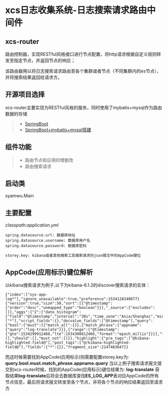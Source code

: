 # xcs日志收集系统-日志搜索请求路由中间件


## xcs-router

路由控制器，实现RESTful风格接口进行节点配置，将http请求根据自定义规则转发至指定节点，并返回节点的响应；

该路由器用以将日志搜索请求路由至各个集群或者节点（不同集群内的es节点），并将搜索结果返回给请求方。

## 开源项目选择

xcs-router主要实现为RESTful风格的服务，同时使用了mybatis+mysql作为路由数据的存储

 > * [SpringBoot](http://spring.io/)
 > * [SpringBoot+mybatis+mysql搭建](https://blog.csdn.net/u012343297/article/details/78833744)
 

## 组件功能

> * 路由节点和应用的增删改
> * 路由搜索请求


## 启动类

syamwu.Main

## 主要配置


*classpath:application.yml*

```properties
spring.datasource.url: 数据库地址
spring.datasource.username: 数据库用户名
spring.datasource.password: 数据库密码

storey.key: kibana或者其他搜索工具搜索请求的json报文中的AppCode键位
```

## AppCode(应用标示)键位解析

以kibana搜索请求为例子,以下为kibana-6.1.2的discover搜索请求的实体：
```properties
{"index":["sys-app-log*"],"ignore_unavailable":true,"preference":1534128240677}
{"version":true,"size":50,"sort":[{"@timestamp":{"order":"desc","unmapped_type":"boolean"}}],"_source":{"excludes":[]},"aggs":{"2":{"date_histogram":{"field":"@timestamp","interval":"30s","time_zone":"Asia/Shanghai","min_doc_count":1}}},"stored_fields":["*"],"script_fields":{},"docvalue_fields":["@timestamp"],"query":{"bool":{"must":[{"match_all":{}},{"match_phrase":{"appname":{"query":"log-translate"}}},{"range":{"@timestamp":{"gte":1534299912466,"lte":1534300812466,"format":"epoch_millis"}}}],"filter":[],"should":[],"must_not":[]}},"highlight":{"pre_tags":["@kibana-highlighted-field@"],"post_tags":["@/kibana-highlighted-field@"],"fields":{"*":{}},"fragment_size":2147483647}}
```

而这时候需要找到AppCode(应用标示)则需要配置storey.key为: **query.bool.must.match_phrase.appname.query**
当以上例子搜索请求报文提交到xcs-router时候，找到的AppCode(应用标示)键位结果为: **log-translate**
获取结果**log-translate**后将会去数据库查找**ES_LOG_APP**表对应AppCode的所有节点信息，最后将请求报文转发至各个节点，并将各个节点的响应结果返回至请求方

